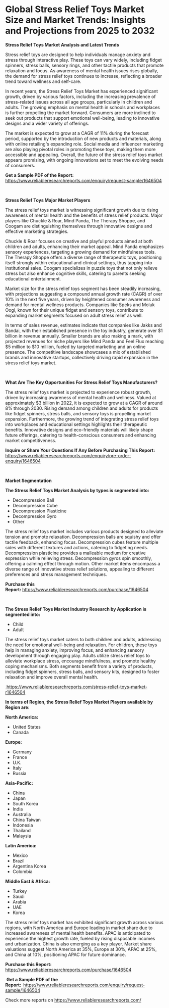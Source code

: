 <p><h1>Global Stress Relief Toys Market Size and Market Trends: Insights and Projections from 2025 to 2032</h1></p><p><strong>Stress Relief Toys Market Analysis and Latest Trends</strong></p>
<p><p>Stress relief toys are designed to help individuals manage anxiety and stress through interactive play. These toys can vary widely, including fidget spinners, stress balls, sensory rings, and other tactile products that promote relaxation and focus. As awareness of mental health issues rises globally, the demand for stress relief toys continues to increase, reflecting a broader trend toward wellness and self-care.</p><p>In recent years, the Stress Relief Toys Market has experienced significant growth, driven by various factors, including the increasing prevalence of stress-related issues across all age groups, particularly in children and adults. The growing emphasis on mental health in schools and workplaces is further propelling the market forward. Consumers are more inclined to seek out products that support emotional well-being, leading to innovative designs and a wider variety of offerings.</p><p>The market is expected to grow at a CAGR of 11% during the forecast period, supported by the introduction of new products and materials, along with online retailing's expanding role. Social media and influencer marketing are also playing pivotal roles in promoting these toys, making them more accessible and appealing. Overall, the future of the stress relief toys market appears promising, with ongoing innovations set to meet the evolving needs of consumers.</p></p>
<p><strong>Get a Sample PDF of the Report:&nbsp;</strong> <a href="https://www.reliableresearchreports.com/enquiry/request-sample/1646504?utm_campaign=2331&utm_medium=2&utm_source=Github&utm_content=ia&utm_term=09022025&utm_id=stress-relief-toys">https://www.reliableresearchreports.com/enquiry/request-sample/1646504</a></p>
<p>&nbsp;</p>
<p><strong>Stress Relief Toys Major Market Players</strong></p>
<p><p>The stress relief toys market is witnessing significant growth due to rising awareness of mental health and the benefits of stress relief products. Major players like Chuckle & Roar, Mind Panda, The Therapy Shoppe, and Coogam are distinguishing themselves through innovative designs and effective marketing strategies.</p><p>Chuckle & Roar focuses on creative and playful products aimed at both children and adults, enhancing their market appeal. Mind Panda emphasizes sensory experiences, targeting a growing demand for mindfulness tools. The Therapy Shoppe offers a diverse range of therapeutic toys, positioning itself strongly within educational and clinical settings, thus tapping into institutional sales. Coogam specializes in puzzle toys that not only relieve stress but also enhance cognitive skills, catering to parents seeking educational entertainment.</p><p>Market size for the stress relief toys segment has been steadily increasing, with projections suggesting a compound annual growth rate (CAGR) of over 10% in the next five years, driven by heightened consumer awareness and demand for mental wellness products. Companies like Speks and Moluk Oogi, known for their unique fidget and sensory toys, contribute to expanding market segments focused on adult stress relief as well.</p><p>In terms of sales revenue, estimates indicate that companies like Jakks and Bandai, with their established presence in the toy industry, generate over $1 billion in revenue annually. Smaller brands are also making a mark, with projected revenues for niche players like Mind Panda and Feel Flux reaching $5 million to $10 million, fueled by targeted marketing and an online presence. The competitive landscape showcases a mix of established brands and innovative startups, collectively driving rapid expansion in the stress relief toys market.</p></p>
<p>&nbsp;</p>
<p><strong>What Are The Key Opportunities For Stress Relief Toys Manufacturers?</strong></p>
<p><p>The stress relief toys market is projected to experience robust growth, driven by increasing awareness of mental health and wellness. Valued at approximately $3 billion in 2022, it is expected to grow at a CAGR of around 8% through 2030. Rising demand among children and adults for products like fidget spinners, stress balls, and sensory toys is propelling market expansion. Furthermore, the growing trend of integrating stress relief toys into workplaces and educational settings highlights their therapeutic benefits. Innovative designs and eco-friendly materials will likely shape future offerings, catering to health-conscious consumers and enhancing market competitiveness.</p></p>
<p><strong>Inquire or Share Your Questions If Any Before Purchasing This Report:</strong> <a href="https://www.reliableresearchreports.com/enquiry/pre-order-enquiry/1646504?utm_campaign=2331&utm_medium=2&utm_source=Github&utm_content=ia&utm_term=09022025&utm_id=stress-relief-toys">https://www.reliableresearchreports.com/enquiry/pre-order-enquiry/1646504</a></p>
<p>&nbsp;</p>
<p><strong>Market Segmentation</strong></p>
<p><strong>The Stress Relief Toys Market Analysis by types is segmented into:</strong></p>
<p><ul><li>Decompression Ball</li><li>Decompression Cube</li><li>Decompression Plasticine</li><li>Decompression Gyro</li><li>Other</li></ul></p>
<p><p>The stress relief toys market includes various products designed to alleviate tension and promote relaxation. Decompression balls are squishy and offer tactile feedback, enhancing focus. Decompression cubes feature multiple sides with different textures and actions, catering to fidgeting needs. Decompression plasticine provides a malleable medium for creative expression while relieving stress. Decompression gyros spin smoothly, offering a calming effect through motion. Other market items encompass a diverse range of innovative stress relief solutions, appealing to different preferences and stress management techniques.</p></p>
<p><strong>Purchase this Report:&nbsp;</strong><a href="https://www.reliableresearchreports.com/purchase/1646504?utm_campaign=2331&utm_medium=2&utm_source=Github&utm_content=ia&utm_term=09022025&utm_id=stress-relief-toys">https://www.reliableresearchreports.com/purchase/1646504</a></p>
<p>&nbsp;</p>
<p><strong>The Stress Relief Toys Market Industry Research by Application is segmented into:</strong></p>
<p><ul><li>Child</li><li>Adult</li></ul></p>
<p><p>The stress relief toys market caters to both children and adults, addressing the need for emotional well-being and relaxation. For children, these toys help in managing anxiety, improving focus, and enhancing sensory development through engaging play. Adults utilize stress relief toys to alleviate workplace stress, encourage mindfulness, and promote healthy coping mechanisms. Both segments benefit from a variety of products, including fidget spinners, stress balls, and sensory kits, designed to foster relaxation and improve overall mental health.</p></p>
<p><a href="https://www.reliableresearchreports.com/stress-relief-toys-market-r1646504?utm_campaign=2331&utm_medium=2&utm_source=Github&utm_content=ia&utm_term=09022025&utm_id=stress-relief-toys">&nbsp;https://www.reliableresearchreports.com/stress-relief-toys-market-r1646504</a></p>
<p><strong>In terms of Region, the Stress Relief Toys Market Players available by Region are:</strong></p>
<p>
    <p> <strong> North America: </strong>
        <ul>
            <li>United States</li>
            <li>Canada</li>
        </ul>
        </p> 
    <p> <strong> Europe: </strong>
        <ul>
            <li>Germany</li>
            <li>France</li>
            <li>U.K.</li>
            <li>Italy</li>
            <li>Russia</li>
        </ul>
        </p> 
    <p> <strong> Asia-Pacific: </strong>
        <ul>
            <li>China</li>
            <li>Japan</li>
            <li>South Korea</li>
            <li>India</li>
            <li>Australia</li>
            <li>China Taiwan</li>
            <li>Indonesia</li>
            <li>Thailand</li>
            <li>Malaysia</li>
        </ul>
        </p> 
    <p> <strong> Latin America: </strong>
        <ul>
            <li>Mexico</li>
            <li>Brazil</li>
            <li>Argentina Korea</li>
            <li>Colombia</li>
        </ul>
        </p> 
    <p> <strong> Middle East & Africa: </strong>
        <ul>
            <li>Turkey</li>
            <li>Saudi</li>
            <li>Arabia</li>
            <li>UAE</li>
            <li>Korea</li>
        </ul>
    </p>
    </p>
<p><p>The stress relief toys market has exhibited significant growth across various regions, with North America and Europe leading in market share due to increased awareness of mental health benefits. APAC is anticipated to experience the highest growth rate, fueled by rising disposable incomes and urbanization. China is also emerging as a key player. Market share valuations suggest North America at 35%, Europe at 30%, APAC at 25%, and China at 10%, positioning APAC for future dominance.</p></p>
<p><strong>Purchase this Report: </strong><a href="https://www.reliableresearchreports.com/purchase/1646504?utm_campaign=2331&utm_medium=2&utm_source=Github&utm_content=ia&utm_term=09022025&utm_id=stress-relief-toys">https://www.reliableresearchreports.com/purchase/1646504</a></p>
<p>&nbsp;<strong>Get a Sample PDF of the Report:&nbsp;&nbsp;</strong><a href="https://www.reliableresearchreports.com/enquiry/request-sample/1646504?utm_campaign=2331&utm_medium=2&utm_source=Github&utm_content=ia&utm_term=09022025&utm_id=stress-relief-toys">https://www.reliableresearchreports.com/enquiry/request-sample/1646504</a></p>
<p><strong></strong></p>
<p>Check more reports on <a href="https://www.reliableresearchreports.com/?utm_campaign=2331&utm_medium=2&utm_source=Github&utm_content=ia&utm_term=09022025&utm_id=stress-relief-toys">https://www.reliableresearchreports.com/</a></p>